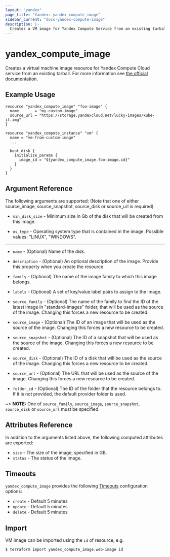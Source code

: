 ```yaml
---
layout: "yandex"
page_title: "Yandex: yandex_compute_image"
sidebar_current: "docs-yandex-compute-image"
description: |-
  Creates a VM image for Yandex Compute Service from an existing tarball.
---
```


# yandex\_compute\_image

Creates a virtual machine image resource for Yandex Compute Cloud service from an existing
tarball. For more information see [the official documentation](https://cloud.yandex.com/docs/compute/concepts/images).


## Example Usage

```hcl
resource "yandex_compute_image" "foo-image" {
  name       = "my-custom-image"
  source_url = "https://storage.yandexcloud.net/lucky-images/kube-it.img"
}

resource "yandex_compute_instance" "vm" {
  name = "vm-from-custom-image"
  ...

  boot_disk {
    initialize_params {
      image_id = "${yandex_compute_image.foo-image.id}"
    }
  }
}
```

## Argument Reference

The following arguments are supported: (Note that one of either source_image, source_snapshot,
  source_disk or source_url is required)

* `min_disk_size` - Minimum size in Gb of the disk that will be created from this image.

* `os_type` - Operating system type that is contained in the image. Possible values: "LINUX", "WINDOWS".

- - -

* `name` - (Optional) Name of the disk.

* `description` - (Optional) An optional description of the image. Provide this property when
  you create the resource.

* `family` - (Optional) The name of the image family to which this image belongs.

* `labels` - (Optional) A set of key/value label pairs to assign to the image.

* `source_family` - (Optional) The name of the family to find the ID of the latest image in "standard-images" folder, that will be used as the source of the image. Changing this forces a new resource to be created.

* `source_image` - (Optional) The ID of an image that will be used as the source of the
    image. Changing this forces a new resource to be created.

* `source_snapshot` - (Optional) The ID of a snapshot that will be used as the source of the
    image. Changing this forces a new resource to be created.

* `source_disk` - (Optional) The ID of a disk that will be used as the source of the
    image. Changing this forces a new resource to be created.

* `source_url` - (Optional) The URL that will be used as the source of the
    image. Changing this forces a new resource to be created.

* `folder_id` - (Optional) The ID of the folder that the resource belongs to. If it
    is not provided, the default provider folder is used.

~> **NOTE:** One of `source_family`, `source_image`, `source_snapshot`, `source_disk` or `source_url` must be specified.

## Attributes Reference

In addition to the arguments listed above, the following computed attributes are exported:

* `size` - The size of the image, specified in GB.
* `status` - The status of the image.

## Timeouts

`yandex_compute_image` provides the following
[Timeouts](/docs/configuration/resources.html#timeouts) configuration options:

- `create` - Default 5 minutes
- `update` - Default 5 minutes
- `delete` - Default 5 minutes

## Import

VM image can be imported using the `id` of resource, e.g.

```
$ terraform import yandex_compute_image.web-image id
```
